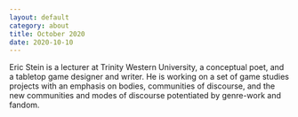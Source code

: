 ```yaml
---
layout: default
category: about
title: October 2020
date: 2020-10-10
---
```


Eric  Stein  is  a lecturer at  Trinity  Western  University,  a  conceptual  poet,  and  a tabletop  game designer and writer. He is working on a set of game studies projects with an emphasis on bodies, communities of discourse, and the new communities and modes of discourse potentiated by genre-work and fandom.

